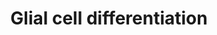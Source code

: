 ---
annotations:
- id: CL:0002319
  parent: animal cell
  type: Cell Type Ontology
  value: neural cell
- id: CL:0000047
  parent: stem cell
  type: Cell Type Ontology
  value: neuronal stem cell
- id: CL:0000034
  parent: stem cell
  type: Cell Type Ontology
  value: stem cell
- id: CL:0000125
  parent: animal cell
  type: Cell Type Ontology
  value: glial cell
- id: PW:0000003
  parent: signaling pathway
  type: Pathway Ontology
  value: signaling pathway
- id: PW:0000650
  parent: signaling pathway
  type: Pathway Ontology
  value: signaling pathway pertinent to development
- id: CL:0002453
  parent: animal cell
  type: Cell Type Ontology
  value: oligodendrocyte precursor cell
authors:
- Nsalomonis
- MaintBot
- AlexanderPico
- Ryanmiller
- DeSl
- Egonw
- Khanspers
- Eweitz
citedin: ''
communities:
- ontox
description: 'Glial cells, consisting of microglia, astrocytes, and oligodendrocyte
  lineage cells as their major components, constitute a large fraction of the mammalian
  brain. Originally considered as purely non-functional glue for neurons, decades
  of research have highlighted the importance as well as further functions of glial
  cells. Source: https://doi.org/10.3389%2Ffncel.2017.00024.  Proteins on this pathway
  have targeted assays available via the [https://assays.cancer.gov/available_assays?wp_id=WP2276
  CPTAC Assay Portal]'
last-edited: 2024-03-16
ndex: 2a5f9679-8b64-11eb-9e72-0ac135e8bacf
organisms:
- Homo sapiens
redirect_from:
- /index.php/Pathway:WP2276
- /instance/WP2276
- /instance/WP2276_r129224
revision: r129224
schema-jsonld:
- '@context': https://schema.org/
  '@id': https://wikipathways.github.io/pathways/WP2276.html
  '@type': Dataset
  creator:
    '@type': Organization
    name: WikiPathways
  description: 'Glial cells, consisting of microglia, astrocytes, and oligodendrocyte
    lineage cells as their major components, constitute a large fraction of the mammalian
    brain. Originally considered as purely non-functional glue for neurons, decades
    of research have highlighted the importance as well as further functions of glial
    cells. Source: https://doi.org/10.3389%2Ffncel.2017.00024.  Proteins on this pathway
    have targeted assays available via the [https://assays.cancer.gov/available_assays?wp_id=WP2276
    CPTAC Assay Portal]'
  keywords:
  - CNP
  - GAP43
  - MAG
  - MBP
  - MSN
  - PLP1
  - TPPP
  - miR-206
  license: CC0
  name: Glial cell differentiation
seo: CreativeWork
title: Glial cell differentiation
wpid: WP2276
---